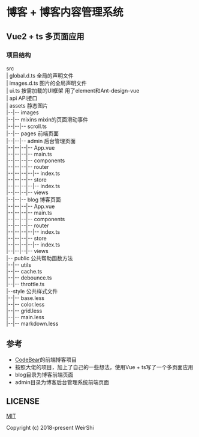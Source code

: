 # 博客 + 博客内容管理系统
## Vue2 + ts 多页面应用

### 项目结构
src   
 | global.d.ts             全局的声明文件     
 | images.d.ts             图片的全局声明文件      
 | ui.ts                   按需加载的UI框架 用了element和Ant-design-vue       
 | api                     API接口        
 | assets                  静态图片          
 |--|-- images        
|--|-- mixins                  mixin的页面滑动事件          
|--|--|-- scroll.ts        
|--|-- pages                   前端页面        
|--|--|-- admin                后台管理页面           
|--|--|--|-- App.vue            
|--|--|--|-- main.ts    
|--|--|--|-- components     
|--|--|--|-- router     
|--|--|--|--|-- index.ts       
|--|--|--|-- store       
|--|--|--|--|-- index.ts       
|--|--|--|-- views        
|--|--|-- blog                 博客页面        
|--|--|--|-- App.vue        
|--|--|--|-- main.ts        
|--|--|--|-- components        
|--|--|--|-- router        
|--|--|--|--|-- index.ts        
|--|--|--|-- store        
|--|--|--|--|-- index.ts        
|--|--|--|-- views        
|-- public                     公共帮助函数方法        
|--|-- utils        
|--|-- cache.ts        
|--|-- debounce.ts        
|--|-- throttle.ts        
|--style                       公共样式文件        
|--|-- base.less        
|--|-- color.less        
|--|-- grid.less        
|--|-- main.less        
|--|-- markdown.less        

## 参考 
- [CodeBear](https://github.com/CB-ysx)的前端博客项目
- 按照大佬的项目，加上了自己的一些想法，使用Vue + ts写了一个多页面应用
- blog目录为博客前端页面
- admin目录为博客后台管理系统前端页面

## LICENSE

[MIT](https://opensource.org/licenses/MIT)

Copyright (c) 2018-present WeirShi
